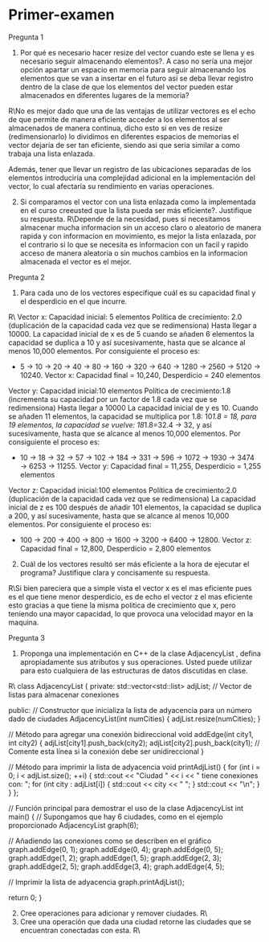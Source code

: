 # Primer-examen
Pregunta 1
1. Por qué es necesario hacer resize del vector cuando este se llena y es necesario seguir almacenando elementos?. A caso no sería una mejor opción apartar un espacio en memoria para seguir almacenando los elementos que se van a insertar en el futuro así se deba llevar registro dentro de la clase de que los elementos del vector pueden estar almacenados en diferentes lugares de la memoria?

R\\No es mejor dado que una de las ventajas de utilizar vectores es el echo de que permite de manera eficiente acceder a los elementos al ser almacenados de manera continua, dicho esto si en ves de resize (redimensionarlo) lo dividimos en diferentes espacios de memorias el vector dejaria de ser tan eficiente, siendo asi que seria similar a como trabaja una lista enlazada.

Además, tener que llevar un registro de las ubicaciones separadas de los elementos introduciría una complejidad adicional en la implementación del vector, lo cual afectaría su rendimiento en varias operaciones.

2. Si comparamos el vector con una lista enlazada como la implementada en el curso creeusted que la lista pueda ser más eficiente?. Justifique su respuesta.
R\\Depende de la necesidad, pues si necesitamos almacenar mucha informacion sin un acceso claro o aleatorio de manera rapida y con informacion en movimiento, es mejor la lista enlazada, por el contrario si lo que se necesita es informacion con un facil y rapido acceso de manera aleatoria o sin muchos cambios en la informacion almacenada el vector es el mejor.

Pregunta 2
1. Para cada uno de los vectores especifique cuál es su capacidad final y el desperdicio en el que incurre.

R\\ 
Vector x:
Capacidad inicial: 5 elementos
Política de crecimiento: 2.0 (duplicación de la capacidad cada vez que se redimensiona) Hasta llegar a 10000.
La capacidad inicial de x es de 5 cuando se añaden 6 elementos la capacidad se duplica a 10 y así sucesivamente, hasta que se alcance al menos 10,000 elementos.
Por consiguiente el proceso es:
- 5 → 10 → 20 → 40 → 80 → 160 → 320 → 640 → 1280 → 2560 → 5120 → 10240.
  Vector x: Capacidad final = 10,240, Desperdicio = 240 elementos

Vector y:
Capacidad inicial:10 elementos
Política de crecimiento:1.8 (incrementa su capacidad por un factor de 1.8 cada vez que se redimensiona) Hasta llegar a 10000
La capacidad inicial de y es 10.
Cuando se añaden 11 elementos, la capacidad se multiplica por 1.8: 10*1.8 = 18, para 19 elementos, la capacidad se vuelve: 18*1.8=32.4 → 32, y así sucesivamente, hasta que se alcance al menos 10,000 elementos.
Por consiguiente el proceso es:
- 10 → 18 → 32 → 57 → 102 → 184 → 331 → 596 → 1072 → 1930 → 3474 → 6253 → 11255.
Vector y: Capacidad final = 11,255, Desperdicio = 1,255 elementos

Vector z:
Capacidad inicial:100 elementos
Política de crecimiento:2.0 (duplicación de la capacidad cada vez que se redimensiona)
La capacidad inicial de z es 100 después de añadir 101 elementos, la capacidad se duplica a 200, y así sucesivamente, hasta que se alcance al menos 10,000 elementos.
Por consiguiente el proceso es:
- 100 → 200 → 400 → 800 → 1600 → 3200 → 6400 → 12800.
Vector z: Capacidad final = 12,800, Desperdicio = 2,800 elementos

2. Cuál de los vectores resultó ser más eficiente a la hora de ejecutar el programa?
Justifique clara y concisamente su respuesta.

R\\Si bien pareciera que a simple vista el vector x es el mas eficiente pues es el que tiene menor desperdicio, es de echo el vector z el mas eficiente esto gracias a que tiene la misma politica de crecimiento que x, pero teniendo una mayor capacidad, lo que provoca una velocidad mayor en la maquina.

 Pregunta 3
1. Proponga una implementación en C++ de la clase AdjacencyList , defina apropiadamente sus atributos y sus operaciones. Usted puede utilizar para esto cualquiera de las estructuras de datos discutidas en clase.

R\\
class AdjacencyList {
private:
    std::vector<std::list<int>> adjList; // Vector de listas para almacenar conexiones

public:
    // Constructor que inicializa la lista de adyacencia para un número dado de ciudades
    AdjacencyList(int numCities) {
        adjList.resize(numCities);
    }

  // Método para agregar una conexión bidireccional
    void addEdge(int city1, int city2) {
        adjList[city1].push_back(city2);
        adjList[city2].push_back(city1); // Comente esta línea si la conexión debe ser unidireccional
    }

  // Método para imprimir la lista de adyacencia
    void printAdjList() {
        for (int i = 0; i < adjList.size(); ++i) {
            std::cout << "Ciudad " << i << " tiene conexiones con: ";
            for (int city : adjList[i]) {
                std::cout << city << " ";
            }
            std::cout << "\n";
        }
    }
};

// Función principal para demostrar el uso de la clase AdjacencyList
int main() {
    // Supongamos que hay 6 ciudades, como en el ejemplo proporcionado
    AdjacencyList graph(6);

  // Añadiendo las conexiones como se describen en el gráfico
    graph.addEdge(0, 1);
    graph.addEdge(0, 4);
    graph.addEdge(0, 5);
    graph.addEdge(1, 2);
    graph.addEdge(1, 5);
    graph.addEdge(2, 3);
    graph.addEdge(2, 5);
    graph.addEdge(3, 4);
    graph.addEdge(4, 5);

   // Imprimir la lista de adyacencia
    graph.printAdjList();

   return 0;
}

2. Cree operaciones para adicionar y remover ciudades.
R\\
3. Cree una operación que dada una ciudad retorne las ciudades que se encuentran
conectadas con esta.
R\\


























